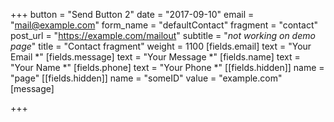 +++
button = "Send Button 2"
date = "2017-09-10"
email = "mail@example.com"
form_name = "defaultContact"
fragment = "contact"
post_url = "https://example.com/mailout"
subtitle = "*not working on demo page*"
title = "Contact fragment"
weight = 1100
[fields.email]
text = "Your Email *"
[fields.message]
text = "Your Message *"
[fields.name]
text = "Your Name *"
[fields.phone]
text = "Your Phone *"
[[fields.hidden]]
name = "page"
[[fields.hidden]]
name = "someID"
value = "example.com"
[message]

+++
